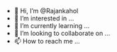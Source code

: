 - 👋 Hi, I’m @Rajankahol
- 👀 I’m interested in ...
- 🌱 I’m currently learning ...
- 💞️ I’m looking to collaborate on ...
- 📫 How to reach me ...

<!---
Rajankahol/Rajankahol is a ✨ special ✨ repository because its `README.md` (this file) appears on your GitHub profile.
You can click the Preview link to take a look at your changes.
--->
